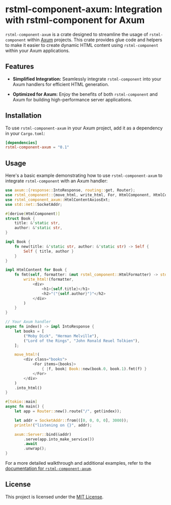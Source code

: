 # rstml-component-axum: Integration with rstml-component for Axum

`rstml-component-axum` is a crate designed to streamline the usage of `rstml-component` within [Axum](https://github.com/tokio-rs/axum) projects. This crate provides glue code and helpers to make it easier to create dynamic HTML content using `rstml-component` within your Axum applications.

## Features

- **Simplified Integration:** Seamlessly integrate `rstml-component` into your Axum handlers for efficient HTML generation.

- **Optimized for Axum:** Enjoy the benefits of both `rstml-component` and Axum for building high-performance server applications.

## Installation

To use `rstml-component-axum` in your Axum project, add it as a dependency in your `Cargo.toml`:

<!-- x-release-please-start-version -->

```toml
[dependencies]
rstml-component-axum = "0.1"
```

<!-- x-release-please-end-version -->

## Usage

Here's a basic example demonstrating how to use `rstml-component-axum` to integrate `rstml-component` with an Axum handler:

```rust
use axum::{response::IntoResponse, routing::get, Router};
use rstml_component::{move_html, write_html, For, HtmlComponent, HtmlContent};
use rstml_component_axum::HtmlContentAxiosExt;
use std::net::SocketAddr;

#[derive(HtmlComponent)]
struct Book {
	title: &'static str,
	author: &'static str,
}

impl Book {
	fn new(title: &'static str, author: &'static str) -> Self {
		Self { title, author }
	}
}

impl HtmlContent for Book {
	fn fmt(self, formatter: &mut rstml_component::HtmlFormatter) -> std::fmt::Result {
		write_html!(formatter,
			<div>
				<h1>{self.title}</h1>
				<h2>"("{self.author}")"</h2>
			</div>
		)
	}
}

// Your Axum handler
async fn index() -> impl IntoResponse {
	let books = [
		("Moby Dick", "Herman Melville"),
		("Lord of the Rings", "John Ronald Reuel Tolkien"),
	];

	move_html!(
		<div class="books">
			<For items={books}>
				{ |f, book| Book::new(book.0, book.1).fmt(f) }
			</For>
		</div>
	)
	.into_html()
}

#[tokio::main]
async fn main() {
	let app = Router::new().route("/", get(index));

	let addr = SocketAddr::from(([0, 0, 0, 0], 3000));
	println!("listening on {}", addr);

	axum::Server::bind(&addr)
		.serve(app.into_make_service())
		.await
		.unwrap();
}
```

For a more detailed walkthrough and additional examples, refer to the [documentation for `rstml-component-axum`](https://docs.rs/rstml-component-axum).

<!-- ## Contributing

We welcome your contributions! If you encounter issues, have suggestions, or would like to contribute code, please follow our [Contribution Guidelines](CONTRIBUTING.md). -->

## License

This project is licensed under the [MIT License](../../LICENSE).
